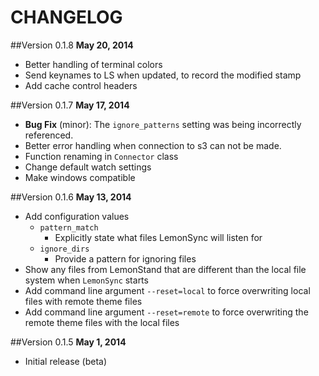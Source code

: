 CHANGELOG
=======

##Version 0.1.8
**May 20, 2014**

- Better handling of terminal colors 
- Send keynames to LS when updated, to record the modified stamp
- Add cache control headers

##Version 0.1.7
**May 17, 2014**

- **Bug Fix** (minor): The `ignore_patterns` setting was being incorrectly referenced.  
- Better error handling when connection to s3 can not be made.
- Function renaming in `Connector` class
- Change default watch settings
- Make windows compatible

##Version 0.1.6
**May 13, 2014**

- Add configuration values 
	- `pattern_match` 
		- Explicitly state what files LemonSync will listen for
	- `ignore_dirs`
		- Provide a pattern for ignoring files
- Show any files from LemonStand that are different than the local file system when `LemonSync` starts
- Add command line argument `--reset=local` to force overwriting local files with remote theme files
- Add command line argument `--reset=remote` to force overwriting the remote theme files with the local files

##Version 0.1.5
**May 1, 2014**

- Initial release (beta)